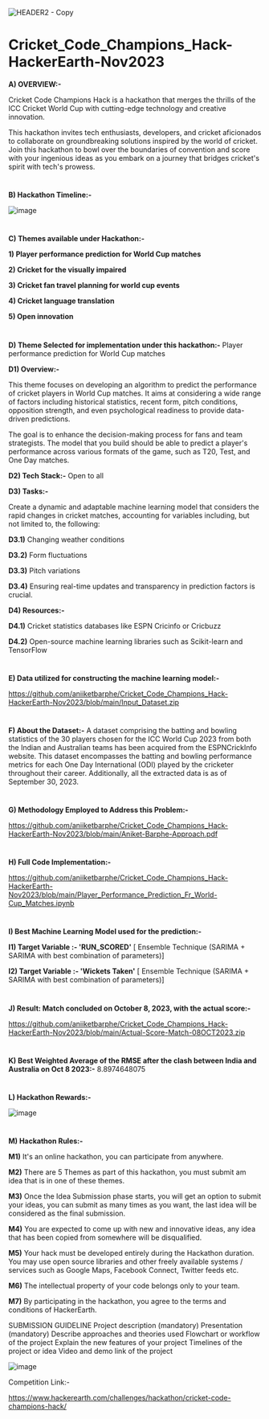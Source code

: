 ![HEADER2 - Copy](https://github.com/aniiketbarphe/Cricket_Code_Champions_Hack-HackerEarth-Nov2023/assets/84449238/fa497a41-8ad1-4471-b575-cd7e5f05d10a)

# Cricket_Code_Champions_Hack-HackerEarth-Nov2023

**A) OVERVIEW:-**

Cricket Code Champions Hack is a hackathon that merges the thrills of the ICC Cricket World Cup with cutting-edge technology and creative innovation.

This hackathon invites tech enthusiasts, developers, and cricket aficionados to collaborate on groundbreaking solutions inspired by the world of cricket. Join this hackathon to bowl over the boundaries of convention and score with your ingenious ideas as you embark on a journey that bridges cricket's spirit with tech's prowess.
#
**B) Hackathon Timeline:-**

![image](https://github.com/aniiketbarphe/Cricket_Code_Champions_Hack-HackerEarth-Nov2023/assets/84449238/c3aba876-114e-470e-9339-42b8f0ab1975)

#
**C) Themes available under Hackathon:-**

**1) Player performance prediction for World Cup matches**

**2) Cricket for the visually impaired**

**3) Cricket fan travel planning for world cup events**

**4) Cricket language translation**

**5) Open innovation**
#
**D) Theme Selected for implementation under this hackathon:-**  Player performance prediction for World Cup matches

**D1) Overview:-** 

This theme focuses on developing an algorithm to predict the performance of cricket players in World Cup matches. It aims at considering a wide range of factors including historical statistics, recent form, pitch conditions, opposition strength, and even psychological readiness to provide data-driven predictions.

The goal is to enhance the decision-making process for fans and team strategists. The model that you build should be able to predict a player's performance across various formats of the game, such as T20, Test, and One Day matches.

**D2) Tech Stack:-** Open to all

**D3) Tasks:-**

Create a dynamic and adaptable machine learning model that considers the rapid changes in cricket matches, accounting for variables including, but not limited to, the following:

**D3.1)** Changing weather conditions

**D3.2)** Form fluctuations

**D3.3)** Pitch variations

**D3.4)** Ensuring real-time updates and transparency in prediction factors is crucial.

**D4) Resources:-**

**D4.1)** Cricket statistics databases like ESPN Cricinfo or Cricbuzz

**D4.2)** Open-source machine learning libraries such as Scikit-learn and TensorFlow
#
**E) Data utilized for constructing the machine learning model:-**  

https://github.com/aniiketbarphe/Cricket_Code_Champions_Hack-HackerEarth-Nov2023/blob/main/Input_Dataset.zip
#
**F) About the Dataset:-** A dataset comprising the batting and bowling statistics of the 30 players chosen for the ICC World Cup 2023 from both the Indian and Australian teams has been acquired from the ESPNCrickInfo website. This dataset encompasses the batting and bowling performance metrics for each One Day International (ODI) played by the cricketer throughout their career. Additionally, all the extracted data is as of September 30, 2023.
#
**G) Methodology Employed to Address this Problem:-** 

https://github.com/aniiketbarphe/Cricket_Code_Champions_Hack-HackerEarth-Nov2023/blob/main/Aniket-Barphe-Approach.pdf
#
**H) Full Code Implementation:-**

https://github.com/aniiketbarphe/Cricket_Code_Champions_Hack-HackerEarth-Nov2023/blob/main/Player_Performance_Prediction_Fr_World-Cup_Matches.ipynb
#
**I) Best Machine Learning Model used for the prediction:-**

**I1) Target Variable :- 'RUN_SCORED'** [ Ensemble Technique (SARIMA + SARIMA with best combination of parameters)]

**I2) Target Variable :- 'Wickets Taken'** [ Ensemble Technique (SARIMA + SARIMA with best combination of parameters)]
#
**J) Result: Match concluded on October 8, 2023, with the actual score:-**

https://github.com/aniiketbarphe/Cricket_Code_Champions_Hack-HackerEarth-Nov2023/blob/main/Actual-Score-Match-08OCT2023.zip
#
**K) Best Weighted Average of the RMSE after the clash between India and Australia on Oct 8 2023:-**  8.8974648075
#
**L) Hackathon Rewards:-**

![image](https://github.com/aniiketbarphe/Cricket_Code_Champions_Hack-HackerEarth-Nov2023/assets/84449238/045048bc-e8cb-4959-8c8a-87f579cc207b)
#
**M) Hackathon Rules:-**

**M1)** It's an online hackathon, you can participate from anywhere.

**M2)** There are 5 Themes as part of this hackathon, you must submit am idea that is in one of these themes.

**M3)** Once the Idea Submission phase starts, you will get an option to submit your ideas, you can submit as many times as you want, the last idea will be considered as the final submission.

**M4)** You are expected to come up with new and innovative ideas, any idea that has been copied from somewhere will be disqualified.

**M5)** Your hack must be developed entirely during the Hackathon duration. You may use open source libraries and other freely available systems / services such as Google Maps, Facebook Connect, Twitter feeds etc.

**M6)** The intellectual property of your code belongs only to your team.

**M7)** By participating in the hackathon, you agree to the terms and conditions of HackerEarth.

SUBMISSION GUIDELINE
Project description (mandatory)
Presentation (mandatory) 
Describe approaches and theories used
Flowchart or workflow of the project
Explain the new features of your project
Timelines of the project or idea
Video and demo link of the project

![image](https://github.com/aniiketbarphe/Cricket_Code_Champions_Hack-HackerEarth-Nov2023/assets/84449238/0bde271e-e016-46bf-a64d-4b1a8fd7ef16)

Competition Link:-

https://www.hackerearth.com/challenges/hackathon/cricket-code-champions-hack/


